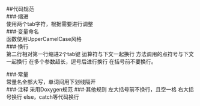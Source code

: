 ##代码规范   
###·缩进   
使用两个tab字符，根据需要进行调整    
###·变量命名   
函数使用UpperCamelCase风格   
###·换行    
第二行相对第一行缩进2个tab键
运算符与下文一起换行
方法调用的点符号与下文一起换行
在多个参数超长，逗号后进行换行
在括号前不要换行。

###·常量    
常量名全部大写，单词间用下划线隔开    
###·注释
采用Doxygen规范
###·其他规则
左大括号前不换行，且空一格
右大括号换行
else，catch等代码换行
